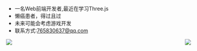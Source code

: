 - 一名Web前端开发者,最近在学习Three.js
- 懒癌患者，得过且过
- 未来可能会考虑游戏开发
- 联系方式:765830637@qq.com
<img align="right" src="https://github-readme-stats-etd35qmyn-kallkago.vercel.app/api/top-langs/?username=KallkaGO&layout=compact）" />
<img align="left" src="https://github-readme-stats-etd35qmyn-kallkago.vercel.app/api?username=KallkaGO&layout=compact）" />

